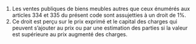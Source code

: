 1) Les ventes publiques de biens meubles autres que ceux énumérés aux articles 334 et 335 du présent code sont assujetties à un droit de 1%.
2) Ce droit est perçu sur le prix exprimé et le capital des charges qui peuvent s’ajouter au prix ou par une estimation des parties si la valeur est supérieure au prix augmenté des charges.